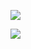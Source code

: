![](https://www.nta.go.jp/tmp/9161943e-c266-4622-96e4-3fa96a2d5a1b/images/f429a51742c1d5dc265d0d71ebe1798f22933e17cd6a45c5e9b662eba48fc2db.jpg)

![](https://www.nta.go.jp/tmp/9161943e-c266-4622-96e4-3fa96a2d5a1b/images/459f18659cafc906ea085546f4d3f7d9d4fd39dc51ca1f75ca9b2048c29fedb1.jpg)